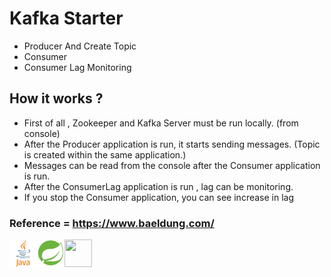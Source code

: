 # Kafka Starter

- Producer And Create Topic
- Consumer 
- Consumer Lag Monitoring





## How it works ?

-  First of all , Zookeeper and Kafka Server must be run locally. (from console)
-  After the Producer application is run, it starts sending messages. (Topic is created within the same application.)
-  Messages can be read from the console after the Consumer application is run.
-  After the ConsumerLag application is run , lag can be monitoring.
-  If you stop the Consumer application, you can see increase in lag


### Reference = https://www.baeldung.com/


<img src="https://raw.githubusercontent.com/github/explore/5b3600551e122a3277c2c5368af2ad5725ffa9a1/topics/java/java.png" align="left" height="44" width="44" />
<img src= "https://raw.githubusercontent.com/github/explore/80688e429a7d4ef2fca1e82350fe8e3517d3494d/topics/spring-boot/spring-boot.png" align="left" height="44" width="44">
<img src="https://cdn.jsdelivr.net/npm/simple-icons@v7/icons/apachekafka.svg" height="44" width="44" />
